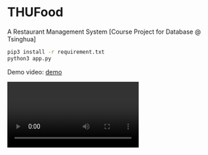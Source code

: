 # THUFood
A Restaurant Management System [Course Project for Database @ Tsinghua]

```bash
pip3 install -r requirement.txt
python3 app.py
```

Demo video: [demo](shiyinw.github.io/files/thu_food.mov)

<video src="./demo.mov"></video>


